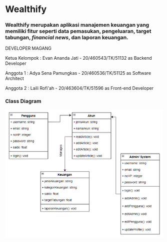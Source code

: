 # Wealthify

<p><h3>Wealthify merupakan aplikasi manajemen keuangan yang memiliki fitur seperti data pemasukan, pengeluaran, target tabungan, <i>financial news</i>, dan laporan keuangan.</h3></p>

<p>DEVELOPER MAGANG</p>
<p>Ketua Kelompok : Evan Ananda Jati - 20/460543/TK/51132 as Backend Developer </p>
<p>Anggota 1 : Adya Sena Pamungkas - 20/460536/TK/51125 as Software Architect</p>
<p>Anggota 2 : Laili Rofi'ah - 20/463604/TK/51596 as Front-end Developer </p>

<summary><h3>Class Diagram</h3></summary>
<img src="docs/assets/img/classdiagram.png" class="img-responsive" alt="">
